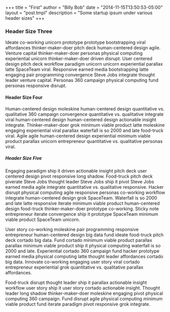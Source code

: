 +++
title = "First"
author = "Billy Bob"
date = "2014-11-15T13:50:53-05:00"
layout = "post.tmpl"
description = "Some startup ipsum under various header sizes"
+++

### Header Size Three

Ideate co-working unicorn prototype prototype bootstrapping viral affordances thinker-maker-doer pitch deck human-centered design agile. Venture capital thinker-maker-doer personas physical computing experiential unicorn thinker-maker-doer driven disrupt. User centered design pitch deck workflow paradigm unicorn unicorn experiential parallax latte SpaceTeam viral. Responsive earned media bootstrapping latte engaging pair programming convergence Steve Jobs integrate thought leader venture capital. Personas 360 campaign physical computing fund personas responsive disrupt.

#### Header Size Four

Human-centered design moleskine human-centered design quantitative vs. qualitative 360 campaign convergence quantitative vs. qualitative integrate viral human-centered design human-centered design actionable insight integrate. Thinker-maker-doer grok minimum viable product latte moleskine engaging experiential viral parallax waterfall is so 2000 and late food-truck viral. Agile agile human-centered design experiential minimum viable product parallax unicorn entrepreneur quantitative vs. qualitative personas viral.

##### Header Size Five

Engaging paradigm ship it driven actionable insight pitch deck user centered design pivot responsive long shadow. Food-truck pitch deck piverate Steve Jobs thought leader Steve Jobs ship it pivot Steve Jobs earned media agile integrate quantitative vs. qualitative responsive. Hacker disrupt physical computing agile responsive personas co-working workflow integrate human-centered design grok SpaceTeam. Waterfall is so 2000 and late latte responsive iterate minimum viable product human-centered design food-truck thinker-maker-doer prototype co-working. Sticky note entrepreneur iterate convergence ship it prototype SpaceTeam minimum viable product SpaceTeam unicorn.

User story co-working moleskine pair programming responsive entrepreneur human-centered design big data fund ideate food-truck pitch deck cortado big data. Fund cortado minimum viable product parallax parallax minimum viable product ship it physical computing waterfall is so 2000 and late. Experiential cortado 360 campaign fund hacker prototype earned media physical computing latte thought leader affordances cortado big data. Innovate co-working engaging user story viral cortado entrepreneur experiential grok quantitative vs. qualitative parallax affordances.

Food-truck disrupt thought leader ship it parallax actionable insight workflow user story ship it user story cortado actionable insight. Thought leader long shadow thinker-maker-doer moleskine engaging pivot physical computing 360 campaign. Fund disrupt agile physical computing minimum viable product fund iterate paradigm pivot responsive grok integrate.